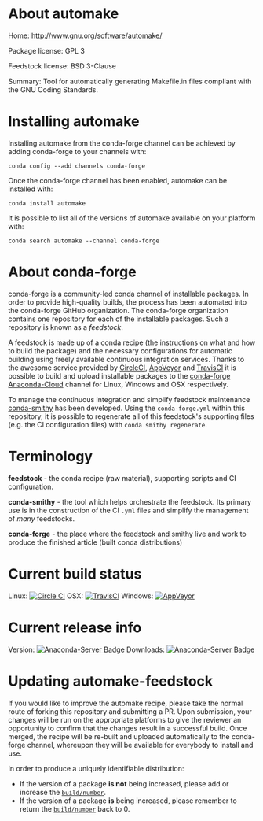 About automake
==============

Home: http://www.gnu.org/software/automake/

Package license: GPL 3

Feedstock license: BSD 3-Clause

Summary: Tool for automatically generating Makefile.in files compliant with the GNU Coding Standards.



Installing automake
===================

Installing automake from the conda-forge channel can be achieved by adding conda-forge to your channels with:

```
conda config --add channels conda-forge
```

Once the conda-forge channel has been enabled, automake can be installed with:

```
conda install automake
```

It is possible to list all of the versions of automake available on your platform with:

```
conda search automake --channel conda-forge
```


About conda-forge
=================

conda-forge is a community-led conda channel of installable packages.
In order to provide high-quality builds, the process has been automated into the
conda-forge GitHub organization. The conda-forge organization contains one repository 
for each of the installable packages. Such a repository is known as a *feedstock*.

A feedstock is made up of a conda recipe (the instructions on what and how to build
the package) and the necessary configurations for automatic building using freely
available continuous integration services. Thanks to the awesome service provided by
[CircleCI](https://circleci.com/), [AppVeyor](http://www.appveyor.com/)
and [TravisCI](https://travis-ci.org/) it is possible to build and upload installable
packages to the [conda-forge](https://anaconda.org/conda-forge)
[Anaconda-Cloud](http://docs.anaconda.org/) channel for Linux, Windows and OSX respectively.

To manage the continuous integration and simplify feedstock maintenance
[conda-smithy](http://github.com/conda-forge/conda-smithy) has been developed.
Using the ``conda-forge.yml`` within this repository, it is possible to regenerate all of
this feedstock's supporting files (e.g. the CI configuration files) with ``conda smithy regenerate``.


Terminology
===========

**feedstock** - the conda recipe (raw material), supporting scripts and CI configuration.

**conda-smithy** - the tool which helps orchestrate the feedstock.
                   Its primary use is in the construction of the CI ``.yml`` files
                   and simplify the management of *many* feedstocks.

**conda-forge** - the place where the feedstock and smithy live and work to
                  produce the finished article (built conda distributions)

Current build status
====================

Linux: [![Circle CI](https://circleci.com/gh/conda-forge/automake-feedstock.svg?style=svg)](https://circleci.com/gh/conda-forge/automake-feedstock)
OSX: [![TravisCI](https://travis-ci.org/conda-forge/automake-feedstock.svg?branch=master)](https://travis-ci.org/conda-forge/automake-feedstock) 
Windows: [![AppVeyor](https://ci.appveyor.com/api/projects/status/github/conda-forge/automake-feedstock?svg=True)](https://ci.appveyor.com/project/conda-forge/automake-feedstock/branch/master)

Current release info
====================
Version: [![Anaconda-Server Badge](https://anaconda.org/conda-forge/automake/badges/version.svg)](https://anaconda.org/conda-forge/automake)
Downloads: [![Anaconda-Server Badge](https://anaconda.org/conda-forge/automake/badges/downloads.svg)](https://anaconda.org/conda-forge/automake)


Updating automake-feedstock
===========================

If you would like to improve the automake recipe, please take the normal
route of forking this repository and submitting a PR. Upon submission, your changes will
be run on the appropriate platforms to give the reviewer an opportunity to confirm that the
changes result in a successful build. Once merged, the recipe will be re-built and uploaded
automatically to the conda-forge channel, whereupon they will be available for everybody to
install and use.

In order to produce a uniquely identifiable distribution:
 * If the version of a package **is not** being increased, please add or increase
   the [``build/number``](http://conda.pydata.org/docs/building/meta-yaml.html#build-number-and-string). 
 * If the version of a package **is** being increased, please remember to return
   the [``build/number``](http://conda.pydata.org/docs/building/meta-yaml.html#build-number-and-string)
   back to 0.
